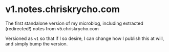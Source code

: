 # v1.notes.chriskrycho.com

The first standalone version of my microblog, including extracted (redirected!) notes from v5.chriskrycho.com

Versioned as `v1` so that if I so desire, I can change how I publish this at will, and simply bump the version.

